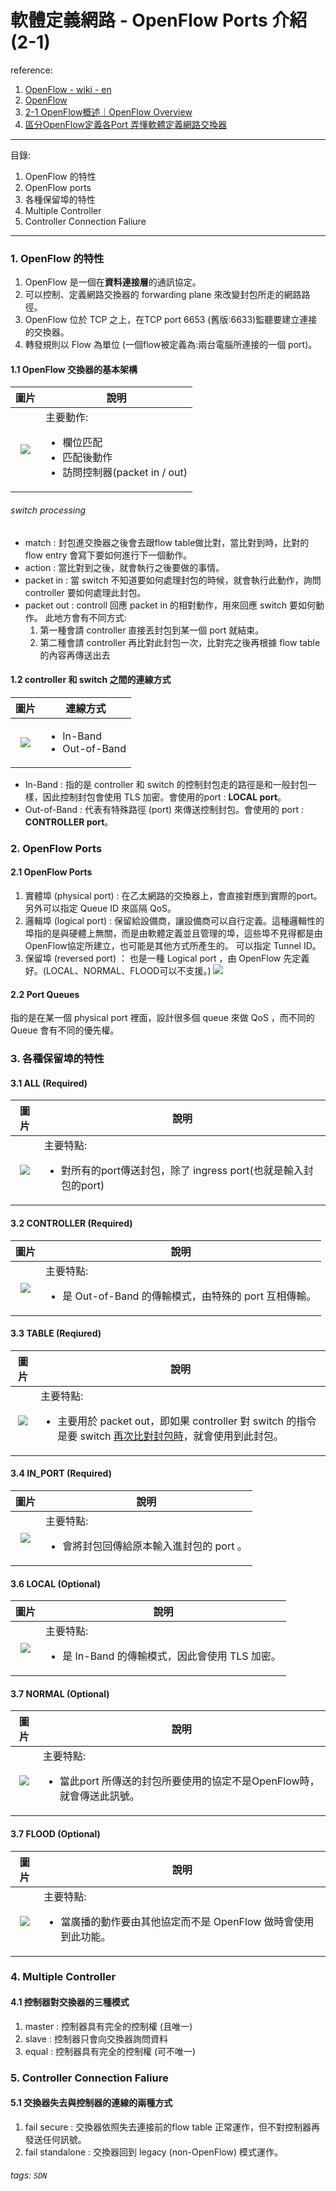 # 軟體定義網路 - OpenFlow Ports 介紹  (2-1)

reference:

1. [OpenFlow - wiki - en](https://en.wikipedia.org/wiki/OpenFlow)
2. [OpenFlow](https://zh.wikipedia.org/zh-tw/OpenFlow)
3. [2-1 OpenFlow概述｜OpenFlow Overview](https://www.youtube.com/watch?v=6ZEqeWEAnL4)
4. [區分OpenFlow定義各Port 弄懂軟體定義網路交換器](https://www.netadmin.com.tw/netadmin/zh-tw/technology/FA061FD873454FB2934151DB0A6C89D1?page=2)

----

目錄:
1. OpenFlow 的特性
2. OpenFlow ports
3. 各種保留埠的特性
4. Multiple Controller
5. Controller Connection Faliure
---

### 1. OpenFlow 的特性

1. OpenFlow 是一個在**資料連接層**的通訊協定。
2. 可以控制、定義網路交換器的 forwarding plane 來改變封包所走的網路路徑。
3. OpenFlow 位於 TCP 之上，在TCP port 6653 (舊版:6633)監聽要建立連接的交換器。
4. 轉發規則以 Flow 為單位 (一個flow被定義為:兩台電腦所連接的一個 port)。


#### 1.1 OpenFlow 交換器的基本架構
| 圖片                                 | 說明                                                      |
| :------------------------------------: | --------------------------------------------------------- |
| ![](https://i.imgur.com/kPEyRcA.png) | 主要動作:<br><ul style='list-style-position:outside;'><li>欄位匹配<li>匹配後動作<li>訪問控制器(packet in / out)</ul> |

###### switch processing

* match : 封包進交換器之後會去跟flow table做比對，當比對到時，比對的 flow entry 會寫下要如何進行下一個動作。
* action : 當比對到之後，就會執行之後要做的事情。
* packet in : 當 switch 不知道要如何處理封包的時候，就會執行此動作，詢問 controller 要如何處理此封包。
* packet out : controll 回應 packet in 的相對動作，用來回應 switch 要如何動作。 此地方會有不同方式:
     1. 第一種會請 controller 直接丟封包到某一個 port 就結束。
     2. 第二種會請 controller 再比對此封包一次，比對完之後再根據 flow table 的內容再傳送出去





#### 1.2 controller 和 switch 之間的連線方式

| 圖片 | 連線方式 | 
| :--------: | -------- | 
| ![](https://i.imgur.com/6hzuv5N.png) |  <ul style='list-style-position:outside;'><li>In-Band<li> Out-of-Band</li></ul>    |

* In-Band : 指的是 controller 和 switch 的控制封包走的路徑是和一般封包一樣，因此控制封包會使用 TLS 加密。會使用的port : **LOCAL port**。
* Out-of-Band : 代表有特殊路徑 (port) 來傳送控制封包。會使用的 port : **CONTROLLER port**。


### 2. OpenFlow Ports

#### 2.1 OpenFlow Ports

1. 實體埠 (physical port) : 在乙太網路的交換器上，會直接對應到實際的port。另外可以指定 Queue ID 來區隔 QoS。
2. 邏輯埠 (logical port) : 保留給設備商，讓設備商可以自行定義。這種邏輯性的埠指的是與硬體上無關，而是由軟體定義並且管理的埠，這些埠不見得都是由OpenFlow協定所建立，也可能是其他方式所產生的。 可以指定 Tunnel ID。
3. 保留埠 (reversed port) ： 也是一種 Logical port ，由 OpenFlow 先定義好。(LOCAL、NORMAL、FLOOD可以不支援。)
![](https://i.imgur.com/Hn3jPde.png)

#### 2.2 Port Queues
指的是在某一個 physical port 裡面，設計很多個 queue 來做 QoS ，而不同的 Queue 會有不同的優先權。

### 3. 各種保留埠的特性

#### 3.1 ALL (Required)
| 圖片 | 說明 |
| :--------: | -------- | 
|![](https://i.imgur.com/jlF1GOy.png)|  主要特點:<br><ul style='list-style-position:outside;'><li>對所有的port傳送封包，除了 ingress port(也就是輸入封包的port)</li> </ul> | 



#### 3.2 CONTROLLER (Required)
| 圖片 | 說明 |
| :--------: | -------- | 
|![](https://i.imgur.com/Y9b9zmn.png)|  主要特點:<br><ul style='list-style-position:outside;'><li>是 Out-of-Band 的傳輸模式，由特殊的 port 互相傳輸。</li> </ul> | 

#### 3.3 TABLE (Reqiured)
| 圖片 | 說明 |
| :--------: | -------- | 
|![](https://i.imgur.com/UbRVrID.png)|  主要特點:<br><ul style='list-style-position:outside;'><li>主要用於 packet out，即如果 controller 對 switch 的指令是要 switch [再次比對封包時](#switch-processing)，就會使用到此封包。</li> </ul> | 



#### 3.4 IN_PORT (Required)

| 圖片 | 說明 |
| :--------: | -------- | 
|![](https://i.imgur.com/2SfxJuB.png) |  主要特點:<br><ul style='list-style-position:outside;'><li>會將封包回傳給原本輸入進封包的 port 。</li> </ul> | 


#### 3.6 LOCAL (Optional)
| 圖片 | 說明 |
| :--------: | -------- | 
| ![](https://i.imgur.com/BwyW79a.png) | 主要特點:<br><ul style='list-style-position:outside;'><li>是 In-Band 的傳輸模式，因此會使用 TLS 加密。</li> </ul> | 


#### 3.7 NORMAL (Optional)
| 圖片 | 說明 |
| :--------: | -------- | 
| ![](https://i.imgur.com/T0zRi3S.png) | 主要特點:<br><ul style='list-style-position:outside;'><li>當此port 所傳送的封包所要使用的協定不是OpenFlow時，就會傳送此訊號。</li> </ul> | 

#### 3.7 FLOOD (Optional)
| 圖片 | 說明 |
| :--------: | -------- | 
| ![](https://i.imgur.com/hai16CV.png) | 主要特點:<br><ul style='list-style-position:outside;'><li>當廣播的動作要由其他協定而不是 OpenFlow 做時會使用到此功能。 </li> </ul> | 

### 4. Multiple Controller

#### 4.1 控制器對交換器的三種模式
1. master : 控制器具有完全的控制權 (且唯一)
2. slave : 控制器只會向交換器詢問資料 
3. equal : 控制器具有完全的控制權 (可不唯一) 

### 5. Controller Connection Faliure

#### 5.1 交換器失去與控制器的連線的兩種方式
1. fail secure : 交換器依照失去連接前的flow table 正常運作，但不對控制器再發送任何訊號。
2. fail standalone : 交換器回到 legacy (non-OpenFlow) 模式運作。


###### tags: `SDN`
